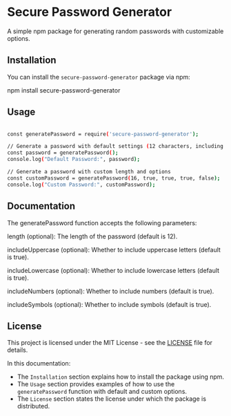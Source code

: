# Secure Password Generator

A simple npm package for generating random passwords with customizable options.

## Installation

You can install the `secure-password-generator` package via npm:

npm install secure-password-generator

## Usage

```bash

const generatePassword = require('secure-password-generator');

// Generate a password with default settings (12 characters, including uppercase, lowercase, numbers, and symbols)
const password = generatePassword();
console.log("Default Password:", password);

// Generate a password with custom length and options
const customPassword = generatePassword(16, true, true, true, false);
console.log("Custom Password:", customPassword);

```

## Documentation

The generatePassword function accepts the following parameters:

length (optional): The length of the password (default is 12).

includeUppercase (optional): Whether to include uppercase letters (default is true).

includeLowercase (optional): Whether to include lowercase letters (default is true).

includeNumbers (optional): Whether to include numbers (default is true).

includeSymbols (optional): Whether to include symbols (default is true).

## License
This project is licensed under the MIT License - see the [LICENSE](LICENSE) file for details.


In this documentation:

- The `Installation` section explains how to install the package using npm.
- The `Usage` section provides examples of how to use the `generatePassword` function with default and custom options.
- The `License` section states the license under which the package is distributed.